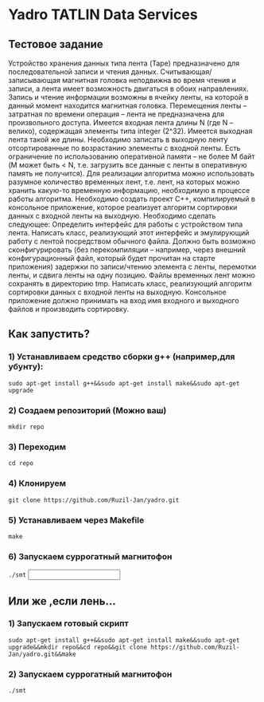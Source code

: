 # Yadro TATLIN Data Services
## Тестовое задание
Устройство хранения данных типа лента (Tape) предназначено для последовательной записи и
чтения данных. Считывающая/записывающая магнитная головка неподвижна во время чтения и
записи, а лента имеет возможность двигаться в обоих направлениях. Запись и чтение информации
возможны в ячейку ленты, на которой в данный момент находится магнитная головка.
Перемещения ленты – затратная по времени операция – лента не предназначена для
произвольного доступа.
Имеется входная лента длины N (где N – велико), содержащая элементы типа integer (2^32).
Имеется выходная лента такой же длины. Необходимо записать в выходную ленту
отсортированные по возрастанию элементы с входной ленты. Есть ограничение по использованию
оперативной памяти – не более M байт (M может быть < N, т.е. загрузить все данные с ленты в
оперативную память не получится). Для реализации алгоритма можно использовать разумное
количество временных лент, т.е. лент, на которых можно хранить какую-то временную
информацию, необходимую в процессе работы алгоритма.
Необходимо создать проект С++, компилируемый в консольное приложение, которое реализует
алгоритм сортировки данных с входной ленты на выходную. Необходимо сделать следующее:
Определить интерфейс для работы с устройством типа лента.
Написать класс, реализующий этот интерфейс и эмулирующий работу с лентой
посредством обычного файла. Должно быть возможно сконфигурировать (без
перекомпиляции – например, через внешний конфигурационный файл, который будет
прочитан на старте приложения) задержки по записи/чтению элемента с ленты, перемотки
ленты, и сдвига ленты на одну позицию.
Файлы временных лент можно сохранять в директорию tmp.
Написать класс, реализующий алгоритм сортировки данных с входной ленты на выходную.
Консольное приложение должно принимать на вход имя входного и выходного файлов и
производить сортировку.

## Как запустить? 
### 1) Устанавливаем средство сборки g++ (например,для убунту):
`sudo apt-get install g++&&sudo apt-get install make&&sudo apt-get upgrade`
### 2) Создаем репозиторий (Можно ваш)
`mkdir repo`
### 3) Переходим 
`cd repo`
### 4) Клонируем 
`git clone https://github.com/Ruzil-Jan/yadro.git`
### 5) Устанавливаем через Makefile
`make` 
### 6) Запускаем суррогатный магнитофон 
`./smt` <input> <output>
## Или же ,если лень...
### 1) Запускаем готовый скрипт 
`sudo apt-get install g++&&sudo apt-get install make&&sudo apt-get upgrade&&mkdir repo&&cd repo&&git clone https://github.com/Ruzil-Jan/yadro.git&&make` 
### 2) Запускаем суррогатный магнитофон
`./smt`




